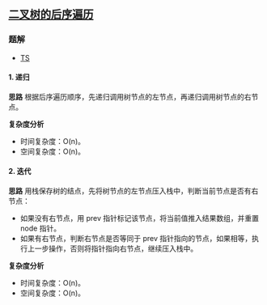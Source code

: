 ## [二叉树的后序遍历](https://leetcode.cn/problems/binary-tree-postorder-traversal/)
### 题解
+ [TS](../../ts/256/145.ts)

#### 1. 递归
**思路**
根据后序遍历顺序，先递归调用树节点的左节点，再递归调用树节点的右节点。

**复杂度分析**
+ 时间复杂度：O(n)。
+ 空间复杂度：O(n)。 

#### 2. 迭代
**思路**
用栈保存树的结点，先将树节点的左节点压入栈中，判断当前节点是否有右节点：
+ 如果没有右节点，用 prev 指针标记该节点，将当前值推入结果数组，并重置 node 指针。
+ 如果有右节点，判断右节点是否等同于 prev 指针指向的节点，如果相等，执行上一步操作，否则将指针指向右节点，继续压入栈中。

**复杂度分析**
+ 时间复杂度：O(n)。
+ 空间复杂度：O(n)。 